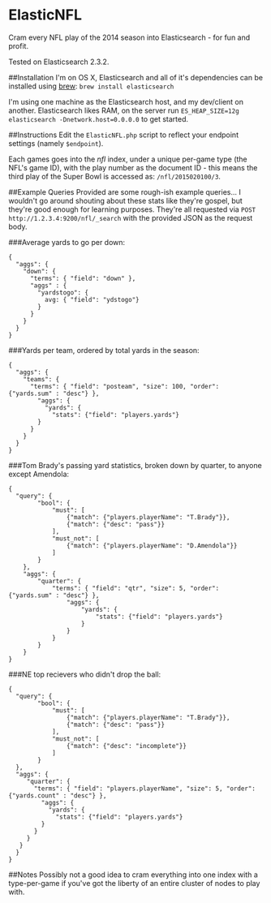 # ElasticNFL
Cram every NFL play of the 2014 season into Elasticsearch - for fun and profit.

Tested on Elasticsearch 2.3.2.

##Installation
I'm on OS X, Elasticsearch and all of it's dependencies can be installed using [brew](http://brew.sh/): `brew install elasticsearch`

I'm using one machine as the Elasticsearch host, and my dev/client on another. Elasticsearch likes RAM, on the server run `ES_HEAP_SIZE=12g elasticsearch -Dnetwork.host=0.0.0.0` to get started.

##Instructions
Edit the `ElasticNFL.php` script to reflect your endpoint settings (namely `$endpoint`).

Each games goes into the _nfl_ index, under a unique per-game type (the NFL's game ID), with the play number as the document ID - this means the third play of the Super Bowl is accessed as: `/nfl/2015020100/3`.

##Example Queries
Provided are some rough-ish example queries... I wouldn't go around shouting about these stats like they're gospel, but they're good enough for learning purposes. They're all requested via `POST http://1.2.3.4:9200/nfl/_search` with the provided JSON as the request body.


###Average yards to go per down:
```
{  
  "aggs": {
    "down": {
      "terms": { "field": "down" },
      "aggs" : {
        "yardstogo": {
          avg: { "field": "ydstogo"}
        }
      }
    }
  }
}
```

###Yards per team, ordered by total yards in the season:
```
{    
  "aggs": {
    "teams": {
      "terms": { "field": "posteam", "size": 100, "order": {"yards.sum" : "desc"} },
        "aggs": {
          "yards": {
            "stats": {"field": "players.yards"}
        }
      }
    }
  }
}
```

###Tom Brady's passing yard statistics, broken down by quarter, to anyone except Amendola:
```
{
  "query": {
 		"bool": {
 			"must": [
 				{"match": {"players.playerName": "T.Brady"}},
 				{"match": {"desc": "pass"}}
 			],
			"must_not": [
				{"match": {"players.playerName": "D.Amendola"}}
			]
 		}
 	},
	"aggs": {
		"quarter": {
			"terms": { "field": "qtr", "size": 5, "order": {"yards.sum" : "desc"} },
				"aggs": {
					"yards": {
						"stats": {"field": "players.yards"}
					}
				}
			}
		}
	}
}
```

###NE top recievers who didn't drop the ball:
```
{
  "query": {
 		"bool": {
 			"must": [
 				{"match": {"players.playerName": "T.Brady"}},
 				{"match": {"desc": "pass"}}
 			],
			"must_not": [
				{"match": {"desc": "incomplete"}}
			]
 		}
  },
  "aggs": {
     "quarter": {
       "terms": { "field": "players.playerName", "size": 5, "order": {"yards.count" : "desc"} },
         "aggs": {
           "yards": {
             "stats": {"field": "players.yards"}
         }
       }
     }
   }
  }
}
```


##Notes
Possibly not a good idea to cram everything into one index with a type-per-game if you've got the liberty of an entire cluster of nodes to play with.
